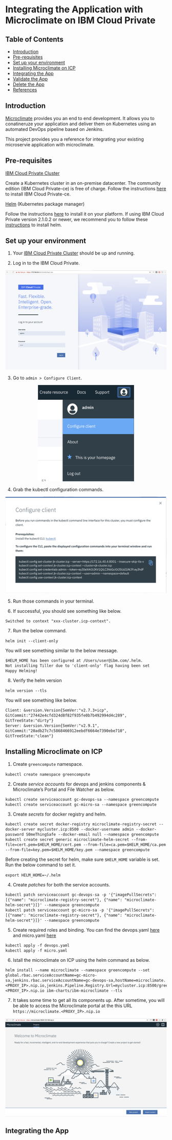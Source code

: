 # Integrating the Application with Microclimate on IBM Cloud Private

## Table of Contents

* [Introduction](#introduction)
* [Pre-requisites](#pre-requisites)
* [Set up your environment](#set-up-your-environment)
* [Installing Microclimate on ICP](#installing-microclimate-on-icp)
* [Integrating the App](#integrating-the-app)
* [Validate the App](#validate-the-app)
* [Delete the App](#delete-the-app)
* [References](#references)

## Introduction

[Microclimate](https://microclimate-dev2ops.github.io/) provides you an end to end development. It allows you to conatineruze your application and deliver them on Kubernetes using an automated DevOps pipeline based on Jenkins.

This project provides you a reference for integrating your existing microservie application with microclimate.

## Pre-requisites

[IBM Cloud Private Cluster](https://www.ibm.com/cloud/private)

Create a Kubernetes cluster in an on-premise datacenter. The community edition (IBM Cloud Private-ce) is free of charge.
Follow the instructions [here](https://www.ibm.com/support/knowledgecenter/en/SSBS6K_2.1.0.2/installing/install_containers_CE.html) to install IBM Cloud Private-ce.

[Helm](https://github.com/kubernetes/helm) (Kubernetes package manager)

Follow the instructions [here](https://github.com/kubernetes/helm/blob/master/docs/install.md) to install it on your platform.
If using IBM Cloud Private version 2.1.0.2 or newer, we recommend you to follow these [instructions](https://www.ibm.com/support/knowledgecenter/SSBS6K_2.1.0.2/app_center/create_helm_cli.html) to install helm.

## Set up your environment

1. Your [IBM Cloud Private Cluster](https://www.ibm.com/cloud/private) should be up and running.

2. Log in to the IBM Cloud Private.

<p align="center">
    <img src="docs/images/icp_dashboard.png">
</p>

3. Go to `admin > Configure Client`.

<p align="center">
    <img width="300" height="300" src="docs/images/client_config.png">
</p>

4. Grab the kubectl configuration commands.

<p align="center">
    <img src="docs/images/kube_cmds.png">
</p>

5. Run those commands in your terminal.

6. If successful, you should see something like below.

```
Switched to context "xxx-cluster.icp-context".
```
7. Run the below command.

`helm init --client-only`

You will see something similar to the below message.

```
$HELM_HOME has been configured at /Users/user@ibm.com/.helm.
Not installing Tiller due to 'client-only' flag having been set
Happy Helming!
```

8. Verify the helm version

`helm version --tls`

You will see something like below.

```
Client: &version.Version{SemVer:"v2.7.3+icp", GitCommit:"27442e4cfd324d8f82f935fe0b7b492994d4c289", GitTreeState:"dirty"}
Server: &version.Version{SemVer:"v2.9.1", GitCommit:"20adb27c7c5868466912eebdf6664e7390ebe710", GitTreeState:"clean"}
```

## Installing Microclimate on ICP

1. Create `greencompute` namespace.

`kubectl create namespace greencompute`

2. Create *service accounts* for devops and jenkins components &  Microclimate’s Portal and File Watcher as below.

```
kubectl create serviceaccount gc-devops-sa --namespace greencompute
kubectl create serviceaccount gc-micro-sa --namespace greencompute
```

3. Create *secrets* for docker registry and helm.

```
kubectl create secret docker-registry microclimate-registry-secret --docker-server mycluster.icp:8500 --docker-username admin --docker-password S0meThingSafe --docker-email null --namespace greencompute
kubectl create secret generic microclimate-helm-secret --from-file=cert.pem=$HELM_HOME/cert.pem --from-file=ca.pem=$HELM_HOME/ca.pem --from-file=key.pem=$HELM_HOME/key.pem --namespace greencompute
```

Before creating the secret for helm, make sure `$HELM_HOME` variable is set. Run the below command to set it.

`export HELM_HOME=~/.helm`

4. Create *patches* for both the service accounts.

```
kubectl patch serviceaccount gc-devops-sa -p '{"imagePullSecrets": [{"name": "microclimate-registry-secret"}, {"name": "microclimate-helm-secret"}]}' --namespace greencompute
kubectl patch serviceaccount gc-micro-sa -p '{"imagePullSecrets": [{"name": "microclimate-registry-secret"}, {"name": "microclimate-helm-secret"}]}' --namespace greencompute
```

5. Create required roles and binding. You can find the devops.yaml [here](docs/devops.yaml) and micro.yaml [here](docs/micro.yaml)

```
kubectl apply -f devops.yaml
kubectl apply -f micro.yaml
```

6. Istall the microclimate on ICP using the helm command as below.

```
helm install --name microclimate --namespace greencompute --set global.rbac.serviceAccountName=gc-micro-sa,jenkins.rbac.serviceAccountName=gc-devops-sa,hostName=microclimate.<PROXY_IP>.nip.io,jenkins.Pipeline.Registry.Url=mycluster.icp:8500/greencompute,jenkins.Master.HostName=jenkins.<PROXY_IP>.nip.io ibm-charts/ibm-microclimate --tls
```

7. It takes some time to get all its components up. After sometime, you will be able to access the Microclimate portal at the this URL `https://microclimate.<PROXY_IP>.nip.io`

<p align="center">
    <img src="docs/images/mc_home.png">
</p>

## Integrating the App





